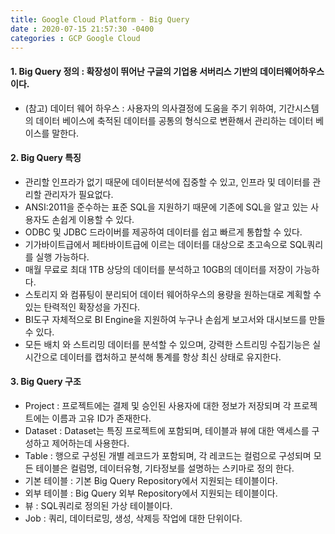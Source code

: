 ```yaml
---
title: Google Cloud Platform - Big Query
date : 2020-07-15 21:57:30 -0400
categories : GCP Google Cloud
---
```


#### 1. Big Query 정의  : 확장성이 뛰어난 구글의 기업용 서버리스 기반의 데이터웨어하우스이다.
* (참고) 데이터 웨어 하우스 : 사용자의 의사결정에 도움을 주기 위하여, 기간시스템의 데이터 베이스에 축적된 데이터를 공통의 형식으로 변환해서 관리하는 데이터 베이스를 말한다.



#### 2. Big Query 특징 
* 관리할 인프라가 없기 때문에 데이터분석에 집중할 수 있고, 인프라 및 데이터를 관리할 관리자가 필요없다.
* ANSI:2011을 준수하는 표준 SQL을 지원하기 때문에 기존에 SQL을 알고 있는 사용자도 손쉽게 이용할 수 있다.
* ODBC 및 JDBC 드라이버를 제공하여 데이터를 쉽고 빠르게 통합할 수 있다.
* 기가바이트급에서 페타바이트급에 이르는 데이터를 대상으로 초고속으로 SQL쿼리를 실행 가능하다.
* 매월 무료로 최대 1TB 상당의 데이터를 분석하고 10GB의 데이터를 저장이 가능하다.
* 스토리지 와 컴퓨팅이 분리되어 데이터 웨어하우스의 용량을 원하는대로 계획할 수 있는 탄력적인 확장성을 가진다.
* BI도구 자체적으로 BI Engine을 지원하여 누구나 손쉽게 보고서와 대시보드를 만들 수 있다.
* 모든 배치 와 스트리밍 데이터를 분석할 수 있으며, 강력한 스트리밍 수집기능은 실시간으로 데이터를 캡처하고 분석해 통계를 항상 최신 상태로 유지한다.



#### 3. Big Query 구조
*  Project : 프로젝트에는 결제 및 승인된 사용자에 대한 정보가 저장되며 각 프로젝트에는 이름과 고유 ID가 존재한다.
* Dataset : Dataset는 특징 프로젝트에 포함되며, 테이블과 뷰에 대한 액세스를 구성하고 제어하는데 사용한다.
* Table : 행으로 구성된 개별 레코드가 포함되며, 각 레코드는 컬럼으로 구성되며 모든 테이블은 컬럼명, 데이터유형, 기타정보를 설명하는 스키마로 정의 한다.
* 기본 테이블 : 기본 Big Query Repository에서 지원되는 테이블이다.
* 외부 테이블 : Big Query 외부 Repository에서 지원되는 테이블이다.
* 뷰 : SQL쿼리로 정의된 가상 테이블이다.
* Job : 쿼리, 데이터로밍, 생성, 삭제등 작업에 대한 단위이다.
